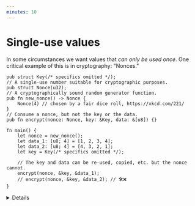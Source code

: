 ```yaml
---
minutes: 10
---
```


# Single-use values

In some circumstances we want values that _can only be used once_. One critical
example of this is in cryptography: "Nonces."

```rust,editable
pub struct Key(/* specifics omitted */);
// A single-use number suitable for cryptographic purposes.
pub struct Nonce(u32);
// A cryptographically sound random generator function.
pub fn new_nonce() -> Nonce {
    Nonce(4) // chosen by a fair dice roll, https://xkcd.com/221/
}
// Consume a nonce, but not the key or the data.
pub fn encrypt(nonce: Nonce, key: &Key, data: &[u8]) {}

fn main() {
    let nonce = new_nonce();
    let data_1: [u8; 4] = [1, 2, 3, 4];
    let data_2: [u8; 4] = [4, 3, 2, 1];
    let key = Key(/* specifics omitted */);

    // The key and data can be re-used, copied, etc. but the nonce cannot.
    encrypt(nonce, &key, &data_1);
    // encrypt(nonce, &key, &data_2); // 🛠️❌
}
```

<details>

- Problem: How can we guarantee a value is used only once?

- Motivation: A nonce is a piece of random, unique data used in cryptographic
  protocols to prevent replay attacks.

  Background: In practice people have ended up accidentally re-using nonces.
  Most commonly, this causes the cryptographic protocol to completely break down
  and stop fulfilling its function. Depending on the specifics of nonce reuse
  and cryptography at hand, private keys can also become computable by
  attackers.

- Rust has an obvious tool for "Once you use this, you can't use it anymore":
  Using a value as an _owned argument_.

- Highlight: the `encrypt` function takes `nonce` by value (an owned argument), but `key` and `data` by reference.

- By keeping constructors private and not implementing clone/copy for a type,
  making the interior type opaque (as per the newtype pattern), we can prevent
  multiple uses of the same value.

- Ask: What are we missing from the newtype pattern in the slide's code?

  Expect: Module boundary.

  Demonstrate: Without a module boundary a user can construct a nonce on their
  own.

  Fix: Put `Key`, `Nonce`, and `new_nonce` behind a module.

- Cryptography Nuance: There is still the case where a nonce may be used twice
  if it's created through purely a pseudo-random process with no additional
  metadata, and that circumstance can't be avoided through this particular
  method. This API design prevents one kind of misuse, but not all kinds.

</details>

